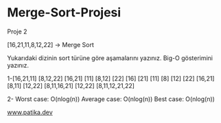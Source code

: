 # Merge-Sort-Projesi
Proje 2


[16,21,11,8,12,22] -> Merge Sort

Yukarıdaki dizinin sort türüne göre aşamalarını yazınız.
Big-O gösterimini yazınız.

1-[16,21,11]  [8,12,22]
  [16,21]  [11]  [8,12]  [22]
  [16] [21] [11] [8] [12] [22]
  [16,21]  [8,11]  [12,22]
  [8,11,16,21] [12,22]
  [8,11,12,21,22]

2- Worst case: O(nlog(n))
   Average case: O(nlog(n))
   Best case: O(nlog(n))
   
  
www.patika.dev
